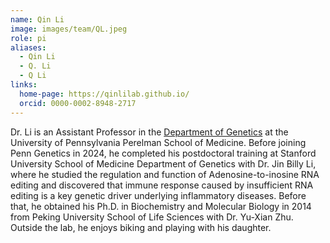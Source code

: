 ```yaml
---
name: Qin Li
image: images/team/QL.jpeg
role: pi
aliases:
  - Qin Li
  - Q. Li
  - Q Li
links:
  home-page: https://qinlilab.github.io/
  orcid: 0000-0002-8948-2717
---
```


Dr. Li is an Assistant Professor in the [Department of Genetics](https://genetics.med.upenn.edu/) at the University of Pennsylvania Perelman School of Medicine. Before joining Penn Genetics in 2024, he completed his postdoctoral training at Stanford University School of Medicine Department of Genetics with Dr. Jin Billy Li, where he studied the regulation and function of Adenosine-to-inosine RNA editing and discovered that immune response caused by insufficient RNA editing is a key genetic driver underlying inflammatory diseases. Before that, he obtained his Ph.D. in Biochemistry and Molecular Biology in 2014 from Peking University School of Life Sciences with Dr. Yu-Xian Zhu. Outside the lab, he enjoys biking and playing with his daughter.